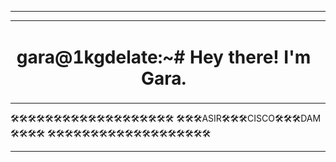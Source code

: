 <html>
    <hr></hr>
    <div align="left">
    <table border="0">
        <tr>
            <td width="700px"><h1 align="center">gara@1kgdelate:~# 
     Hey there! I'm Gara.
     </h1></td>
            <td><img style="border-radius: 20px;" src="imgPer.jpeg" width="100"></td>
        </tr>
    </table>
    </div>
</html>
🛠🛠🛠🛠🛠🛠🛠🛠🛠🛠🛠🛠🛠🛠🛠🛠🛠🛠🛠
🛠🛠🛠ASIR🛠🛠🛠CISCO🛠🛠🛠DAM🛠🛠🛠🛠
🛠🛠🛠🛠🛠🛠🛠🛠🛠🛠🛠🛠🛠🛠🛠🛠🛠🛠🛠
<hr></hr>
